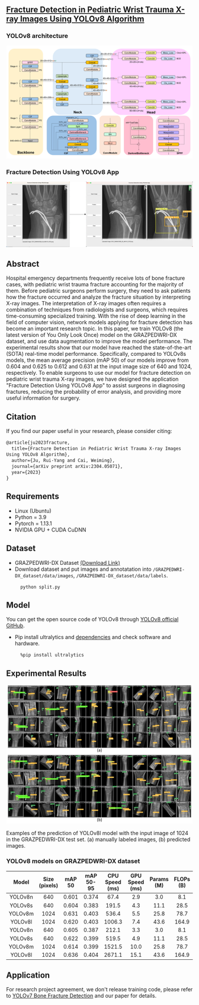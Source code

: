 ## [Fracture Detection in Pediatric Wrist Trauma X-ray Images Using YOLOv8 Algorithm](https://arxiv.org/abs/2304.05071)
### YOLOv8 architecture
<p align="center">
  <img src="img/figure_details.jpg" width="640" title="Stage-1">
</p>

### Fracture Detection Using YOLOv8 App
<p align="center">
  <img src="img/figure_application.jpg" width="640" title="Stage-2">
</p>

## Abstract
Hospital emergency departments frequently receive lots of bone fracture cases, with pediatric wrist trauma fracture accounting for the majority of them. Before pediatric surgeons perform surgery, they need to ask patients how the fracture occurred and analyze the fracture situation by interpreting X-ray images. The interpretation of X-ray images often requires a combination of techniques from radiologists and surgeons, which requires time-consuming specialized training. With the rise of deep learning in the field of computer vision, network models applying for fracture detection has become an important research topic. In this paper, we train YOLOv8 (the latest version of You Only Look Once) model on the GRAZPEDWRI-DX dataset, and use data augmentation to improve the model performance. The experimental results show that our model have reached the state-of-the-art (SOTA) real-time model performance. Specifically, compared to YOLOv8s models, the mean average precision (mAP 50) of our models improve from 0.604 and 0.625 to 0.612 and 0.631 at the input image size of 640 and 1024, respectively. To enable surgeons to use our model for fracture detection on pediatric wrist trauma X-ray images, we have designed the application "Fracture Detection Using YOLOv8 App" to assist surgeons in diagnosing fractures, reducing the probability of error analysis, and providing more useful information for surgery.

## Citation
If you find our paper useful in your research, please consider citing:

    @article{ju2023fracture,
      title={Fracture Detection in Pediatric Wrist Trauma X-ray Images Using YOLOv8 Algorithm},
      author={Ju, Rui-Yang and Cai, Weiming},
      journal={arXiv preprint arXiv:2304.05071},
      year={2023}
    }
    
## Requirements
* Linux (Ubuntu)
* Python = 3.9
* Pytorch = 1.13.1
* NVIDIA GPU + CUDA CuDNN

## Dataset
* GRAZPEDWRI-DX Dataset [(Download Link)](https://figshare.com/articles/dataset/GRAZPEDWRI-DX/14825193)
* Download dataset and put images and annotatation into `/GRAZPEDWRI-DX_dataset/data/images`, `/GRAZPEDWRI-DX_dataset/data/labels`.
  ```
    python split.py
  ```
   
## Model
You can get the open source code of YOLOv8 through [YOLOv8 official GitHub](https://github.com/ultralytics/ultralytics).
* Pip install ultralytics and [dependencies](https://github.com/ultralytics/ultralytics/blob/main/requirements.txt) and check software and hardware.
  ```
    %pip install ultralytics
  ```

## Experimental Results
<p align="center">
  <img src="img/figure_result.jpg" width="640" title="Stage-1">
</p>
Examples of the prediction of YOLOv8l model with the input image of 1024 in the GRAZPEDWRI-DX test set. (a) manually labeled images, (b) predicted images.

### YOLOv8 models on GRAZPEDWRI-DX dataset
| Model | Size (pixels) | mAP 50 | mAP 50-95 | CPU Speed (ms) | GPU Speed (ms) | Params (M) | FLOPs (B) |
| :---: | :---: | :---: | :---: | :---: | :---: | :---: | :---: |
| YOLOv8n | 640 | 0.601 | 0.374 | 67.4 | 2.9 | 3.0 | 8.1 |
| YOLOv8s | 640 | 0.604 | 0.383 | 191.5 | 4.3 | 11.1 | 28.5 |
| YOLOv8m | 1024 | 0.631 | 0.403 | 536.4 | 5.5 | 25.8 | 78.7 |
| YOLOv8l | 1024 | 0.620 | 0.403 | 1006.3 | 7.4 | 43.6 | 164.9 |
| YOLOv8n | 640 | 0.605 | 0.387 | 212.1 | 3.3 | 3.0 | 8.1 |
| YOLOv8s | 640 | 0.622 | 0.399 | 519.5 | 4.9 | 11.1 | 28.5 |
| YOLOv8m | 1024 | 0.614 | 0.399 | 1521.5 | 10.0 | 25.8 | 78.7 |
| YOLOv8l | 1024 | 0.636 | 0.404 | 2671.1 | 15.1 | 43.6 | 164.9 | 

## Application
For research project agreement, we don't release training code, please refer to [YOLOv7 Bone Fracture Detection](https://github.com/mdciri/YOLOv7-Bone-Fracture-Detection) and our paper for details.
